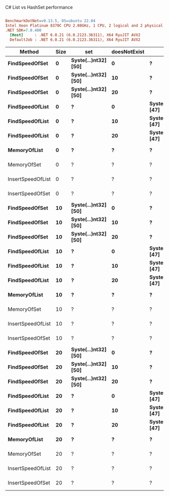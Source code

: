 C# List vs HashSet performance
``` ini

BenchmarkDotNet=v0.13.5, OS=ubuntu 22.04
Intel Xeon Platinum 8370C CPU 2.80GHz, 1 CPU, 2 logical and 2 physical cores
.NET SDK=7.0.400
  [Host]     : .NET 6.0.21 (6.0.2123.36311), X64 RyuJIT AVX2
  DefaultJob : .NET 6.0.21 (6.0.2123.36311), X64 RyuJIT AVX2


```
|            Method | Size |                  set | doesNotExist |                 list |       Mean |     Error |    StdDev |   Gen0 | Allocated |
|------------------ |----- |--------------------- |------------- |--------------------- |-----------:|----------:|----------:|-------:|----------:|
|    **FindSpeedOfSet** |    **0** | **Syste(...)nt32] [50]** |            **0** |                    **?** |   **5.843 ns** | **0.0020 ns** | **0.0018 ns** |      **-** |         **-** |
|    **FindSpeedOfSet** |    **0** | **Syste(...)nt32] [50]** |           **10** |                    **?** |   **4.685 ns** | **0.0526 ns** | **0.0492 ns** |      **-** |         **-** |
|    **FindSpeedOfSet** |    **0** | **Syste(...)nt32] [50]** |           **20** |                    **?** |   **4.636 ns** | **0.0262 ns** | **0.0245 ns** |      **-** |         **-** |
|   **FindSpeedOfList** |    **0** |                    **?** |            **0** | **Syste(...)nt32] [47]** |   **6.204 ns** | **0.0053 ns** | **0.0049 ns** |      **-** |         **-** |
|   **FindSpeedOfList** |    **0** |                    **?** |           **10** | **Syste(...)nt32] [47]** |   **8.173 ns** | **0.0113 ns** | **0.0106 ns** |      **-** |         **-** |
|   **FindSpeedOfList** |    **0** |                    **?** |           **20** | **Syste(...)nt32] [47]** |   **9.534 ns** | **0.0404 ns** | **0.0378 ns** |      **-** |         **-** |
|      **MemoryOfList** |    **0** |                    **?** |            **?** |                    **?** |  **11.607 ns** | **0.2133 ns** | **0.1995 ns** | **0.0013** |      **32 B** |
|       MemoryOfSet |    0 |                    ? |            ? |                    ? |  10.443 ns | 0.2408 ns | 0.2365 ns | 0.0025 |      64 B |
| InsertSpeedOfList |    0 |                    ? |            ? |                    ? |  28.244 ns | 0.3348 ns | 0.3132 ns | 0.0029 |      72 B |
|  InsertSpeedOfSet |    0 |                    ? |            ? |                    ? |  40.818 ns | 0.7982 ns | 0.7467 ns | 0.0067 |     168 B |
|    **FindSpeedOfSet** |   **10** | **Syste(...)nt32] [50]** |            **0** |                    **?** |   **4.708 ns** | **0.0207 ns** | **0.0194 ns** |      **-** |         **-** |
|    **FindSpeedOfSet** |   **10** | **Syste(...)nt32] [50]** |           **10** |                    **?** |   **4.662 ns** | **0.0430 ns** | **0.0402 ns** |      **-** |         **-** |
|    **FindSpeedOfSet** |   **10** | **Syste(...)nt32] [50]** |           **20** |                    **?** |   **4.693 ns** | **0.0237 ns** | **0.0222 ns** |      **-** |         **-** |
|   **FindSpeedOfList** |   **10** |                    **?** |            **0** | **Syste(...)nt32] [47]** |   **6.204 ns** | **0.0054 ns** | **0.0048 ns** |      **-** |         **-** |
|   **FindSpeedOfList** |   **10** |                    **?** |           **10** | **Syste(...)nt32] [47]** |   **8.177 ns** | **0.0132 ns** | **0.0117 ns** |      **-** |         **-** |
|   **FindSpeedOfList** |   **10** |                    **?** |           **20** | **Syste(...)nt32] [47]** |   **9.544 ns** | **0.0142 ns** | **0.0119 ns** |      **-** |         **-** |
|      **MemoryOfList** |   **10** |                    **?** |            **?** |                    **?** |  **18.458 ns** | **0.3683 ns** | **0.3445 ns** | **0.0038** |      **96 B** |
|       MemoryOfSet |   10 |                    ? |            ? |                    ? |  44.166 ns | 0.8615 ns | 0.8059 ns | 0.0117 |     296 B |
| InsertSpeedOfList |   10 |                    ? |            ? |                    ? |  93.700 ns | 1.2345 ns | 1.1548 ns | 0.0086 |     216 B |
|  InsertSpeedOfSet |   10 |                    ? |            ? |                    ? | 242.338 ns | 2.7995 ns | 2.4817 ns | 0.0262 |     664 B |
|    **FindSpeedOfSet** |   **20** | **Syste(...)nt32] [50]** |            **0** |                    **?** |   **4.679 ns** | **0.0293 ns** | **0.0274 ns** |      **-** |         **-** |
|    **FindSpeedOfSet** |   **20** | **Syste(...)nt32] [50]** |           **10** |                    **?** |   **4.886 ns** | **0.0053 ns** | **0.0049 ns** |      **-** |         **-** |
|    **FindSpeedOfSet** |   **20** | **Syste(...)nt32] [50]** |           **20** |                    **?** |   **4.683 ns** | **0.0645 ns** | **0.0604 ns** |      **-** |         **-** |
|   **FindSpeedOfList** |   **20** |                    **?** |            **0** | **Syste(...)nt32] [47]** |   **6.780 ns** | **0.0087 ns** | **0.0081 ns** |      **-** |         **-** |
|   **FindSpeedOfList** |   **20** |                    **?** |           **10** | **Syste(...)nt32] [47]** |   **9.372 ns** | **0.0895 ns** | **0.0838 ns** |      **-** |         **-** |
|   **FindSpeedOfList** |   **20** |                    **?** |           **20** | **Syste(...)nt32] [47]** |   **9.529 ns** | **0.0286 ns** | **0.0239 ns** |      **-** |         **-** |
|      **MemoryOfList** |   **20** |                    **?** |            **?** |                    **?** |  **23.509 ns** | **0.4896 ns** | **0.4580 ns** | **0.0054** |     **136 B** |
|       MemoryOfSet |   20 |                    ? |            ? |                    ? |  56.476 ns | 1.1699 ns | 1.4368 ns | 0.0194 |     488 B |
| InsertSpeedOfList |   20 |                    ? |            ? |                    ? | 152.557 ns | 2.4451 ns | 2.2871 ns | 0.0145 |     368 B |
|  InsertSpeedOfSet |   20 |                    ? |            ? |                    ? | 459.190 ns | 8.3801 ns | 7.8387 ns | 0.0520 |    1312 B |
